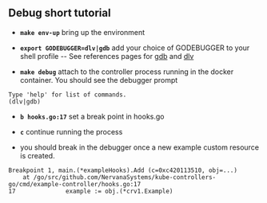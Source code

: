 ## Debug short tutorial

- **`make env-up`** bring up the environment

- **`export GODEBUGGER=dlv|gdb`** add your choice of GODEBUGGER to your shell profile
-- See references pages for [gdb](https://golang.org/doc/gdb) and [dlv](https://github.com/derekparker/delve)

- **`make debug`** attach to the controller process running in the docker container. 
You should see the debugger prompt 
```
Type 'help' for list of commands.
(dlv|gdb)
```

- **`b hooks.go:17`** set a break point in hooks.go

- **`c`** continue running the process

- you should break in the debugger once a new example custom resource is created.
```
Breakpoint 1, main.(*exampleHooks).Add (c=0xc420113510, obj=...)
    at /go/src/github.com/NervanaSystems/kube-controllers-go/cmd/example-controller/hooks.go:17
17              example := obj.(*crv1.Example)
```
